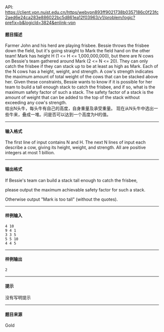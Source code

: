 API: https://client.vpn.nuist.edu.cn/https/webvpn893ff9021738b0357186c0f23fc2aed6e24ca283e886022bc5d861ea12f03963/v1/problem/logic?prefix=b&logicId=3824&enlink-vpn

#### 题目描述

Farmer John and his herd are playing frisbee. Bessie throws the frisbee down the field, but it's going straight to Mark the field hand on the other team! Mark has height H (1 <= H <= 1,000,000,000), but there are N cows on Bessie's team gathered around Mark (2 <= N <= 20). They can only catch the frisbee if they can stack up to be at least as high as Mark. Each of the N cows has a height, weight, and strength. A cow's strength indicates the maximum amount of total weight of the cows that can be stacked above her. Given these constraints, Bessie wants to know if it is possible for her team to build a tall enough stack to catch the frisbee, and if so, what is the maximum safety factor of such a stack. The safety factor of a stack is the amount of weight that can be added to the top of the stack without exceeding any cow's strength.  
给出N头牛，每头牛有自己的高度，自身重量及承受重量。 现在从N头牛中选出一些牛来，叠成一堆。问是否可以达到一个高度为H的值。

---

#### 输入格式

The first line of input contains N and H. The next N lines of input each describe a cow, giving its height, weight, and strength. All are positive integers at most 1 billion.  

---

#### 输出格式

If Bessie's team can build a stack tall enough to catch the frisbee,

please output the maximum achievable safety factor for such a stack.

Otherwise output "Mark is too tall" (without the quotes).

---

#### 样例输入
```
4 10
9 4 1
3 3 5
5 5 10
4 4 5
```

---

#### 样例输出
```
2
```

---

#### 提示

没有写明提示

---

#### 题目来源

Gold
